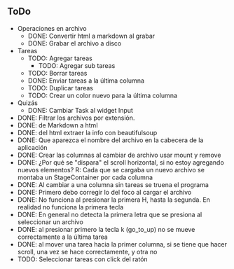 ## ToDo

- Operaciones en archivo
  - DONE: Convertir html a markdown al grabar
  - DONE: Grabar el archivo a disco
- Tareas
  - TODO: Agregar tareas
    - TODO: Agregar sub tareas
  - TODO: Borrar tareas
  - DONE: Enviar tareas a la última columna
  - TODO: Duplicar tareas
  - TODO: Crear un color nuevo para la última columna
- Quizás
  - DONE: Cambiar Task al widget Input
- DONE: Filtrar los archivos por extensión.
- DONE: de Markdown a html
- DONE: del html extraer la info con beautifulsoup
- DONE: Que aparezca el nombre del archivo en la cabecera de la aplicación
- DONE: Crear las columnas al cambiar de archivo usar mount y remove
- DONE: ¿Por qué se "dispara" el scroll horizontal, si no estoy agregando
  nuevos elementos? R: Cada que se cargaba un nuevo archivo se montaba un
  StageContainer por cada columna
- DONE: Al cambiar a una columna sin tareas se truena el programa
- DONE: Primero debo corregir lo del foco al cargar el archivo
- DONE: No funciona al presionar la primera H, hasta la segunda. En realidad no
  funciona la primera tecla
- DONE: En general no detecta la primera letra que se presiona al seleccionar
  un archivo
- DONE: al presionar primero la tecla k (go_to_up) no se mueve correctamente a
  la última tarea
- DONE: al mover una tarea hacia la primer columna, si se tiene que hacer
  scroll, una vez se hace correctamente, y otra no
- TODO: Seleccionar tareas con click del ratón
